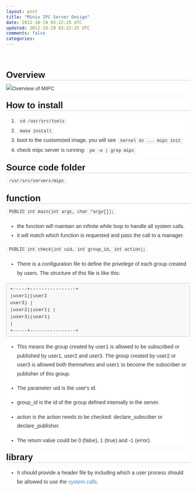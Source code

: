```yaml
---
layout: post
title: "Minix IPC Server Design"
date: 2012-10-19 03:22:25 UTC
updated: 2012-10-19 03:22:25 UTC
comments: false
categories: 
---
```


<br /><br /><h2 style="-webkit-font-smoothing: antialiased; background-color: white; border-bottom-color: rgb(204, 204, 204); border-bottom-style: solid; border-width: 0px 0px 1px; cursor: text; font-family: Helvetica, arial, freesans, clean, sans-serif; font-size: 24px; margin: 0px 0px 10px; padding: 0px; position: relative;">Overview</h2><div style="background-color: white; border: 0px; color: #333333; font-family: Helvetica, arial, freesans, clean, sans-serif; font-size: 14.44444465637207px; line-height: 24.44444465637207px; margin-bottom: 15px; padding: 0px;"><img alt="Overview of MIPC" src="https://a248.e.akamai.net/camo.github.com/1e85845d98890fd706817667f49d7c4135695e62/687474703a2f2f646c2e64726f70626f782e636f6d2f752f35393931323231392f6f766572766965772e706e67" style="border: 0px; margin: 0px; max-width: 100%; padding: 0px;" /></div><h2 style="-webkit-font-smoothing: antialiased; background-color: white; border-bottom-color: rgb(204, 204, 204); border-bottom-style: solid; border-width: 0px 0px 1px; cursor: text; font-family: Helvetica, arial, freesans, clean, sans-serif; font-size: 24px; margin: 20px 0px 10px; padding: 0px; position: relative;">How to install</h2><ol style="background-color: white; border: 0px; color: #333333; font-family: Helvetica, arial, freesans, clean, sans-serif; font-size: 14.44444465637207px; line-height: 24.44444465637207px; margin: 15px 0px; padding: 0px 0px 0px 30px;"><li style="border: 0px; margin: 0px; padding: 0px;"><code style="background-color: #f8f8f8; border-bottom-left-radius: 3px; border-bottom-right-radius: 3px; border-top-left-radius: 3px; border-top-right-radius: 3px; border: 1px solid rgb(234, 234, 234); font-family: Consolas, 'Liberation Mono', Courier, monospace; font-size: 12px; margin: 0px 2px; padding: 0px 5px; white-space: nowrap;">cd /usr/src/tools</code></li><li style="border: 0px; margin: 0px; padding: 0px;"><code style="background-color: #f8f8f8; border-bottom-left-radius: 3px; border-bottom-right-radius: 3px; border-top-left-radius: 3px; border-top-right-radius: 3px; border: 1px solid rgb(234, 234, 234); font-family: Consolas, 'Liberation Mono', Courier, monospace; font-size: 12px; margin: 0px 2px; padding: 0px 5px; white-space: nowrap;">make install</code></li><li style="border: 0px; margin: 0px; padding: 0px;">boot to the customized image, you will see&nbsp;<code style="background-color: #f8f8f8; border-bottom-left-radius: 3px; border-bottom-right-radius: 3px; border-top-left-radius: 3px; border-top-right-radius: 3px; border: 1px solid rgb(234, 234, 234); font-family: Consolas, 'Liberation Mono', Courier, monospace; font-size: 12px; margin: 0px 2px; padding: 0px 5px; white-space: nowrap;">kernel ds ... mipc init</code></li><li style="border: 0px; margin: 0px; padding: 0px;">check mipc server is running:&nbsp;<code style="background-color: #f8f8f8; border-bottom-left-radius: 3px; border-bottom-right-radius: 3px; border-top-left-radius: 3px; border-top-right-radius: 3px; border: 1px solid rgb(234, 234, 234); font-family: Consolas, 'Liberation Mono', Courier, monospace; font-size: 12px; margin: 0px 2px; padding: 0px 5px; white-space: nowrap;">pe -e | grep mipc</code></li></ol><h2 style="-webkit-font-smoothing: antialiased; background-color: white; border-bottom-color: rgb(204, 204, 204); border-bottom-style: solid; border-width: 0px 0px 1px; cursor: text; font-family: Helvetica, arial, freesans, clean, sans-serif; font-size: 24px; margin: 20px 0px 10px; padding: 0px; position: relative;">Source code folder</h2><div style="background-color: white; border: 0px; color: #333333; font-family: Helvetica, arial, freesans, clean, sans-serif; font-size: 14.44444465637207px; line-height: 24.44444465637207px; margin-bottom: 15px; padding: 0px;"><code style="background-color: #f8f8f8; border-bottom-left-radius: 3px; border-bottom-right-radius: 3px; border-top-left-radius: 3px; border-top-right-radius: 3px; border: 1px solid rgb(234, 234, 234); font-family: Consolas, 'Liberation Mono', Courier, monospace; font-size: 12px; margin: 0px 2px; padding: 0px 5px; white-space: nowrap;">/usr/src/servers/mipc</code></div><h2 style="-webkit-font-smoothing: antialiased; background-color: white; border-bottom-color: rgb(204, 204, 204); border-bottom-style: solid; border-width: 0px 0px 1px; cursor: text; font-family: Helvetica, arial, freesans, clean, sans-serif; font-size: 24px; margin: 20px 0px 10px; padding: 0px; position: relative;">function</h2><div style="background-color: white; border: 0px; color: #333333; font-family: Helvetica, arial, freesans, clean, sans-serif; font-size: 14.44444465637207px; line-height: 24.44444465637207px; margin-bottom: 15px; padding: 0px;"><code style="background-color: #f8f8f8; border-bottom-left-radius: 3px; border-bottom-right-radius: 3px; border-top-left-radius: 3px; border-top-right-radius: 3px; border: 1px solid rgb(234, 234, 234); font-family: Consolas, 'Liberation Mono', Courier, monospace; font-size: 12px; margin: 0px 2px; padding: 0px 5px; white-space: nowrap;">PUBLIC int main(int argc, char *argv[]);</code></div><ul style="background-color: white; border: 0px; color: #333333; font-family: Helvetica, arial, freesans, clean, sans-serif; font-size: 14.44444465637207px; line-height: 24.44444465637207px; margin: 15px 0px; padding: 0px 0px 0px 30px;"><li style="border: 0px; margin: 0px; padding: 0px;">the function will maintain an infinite while loop to handle all system calls.</li><li style="border: 0px; margin: 0px; padding: 0px;">it will match which function is requested and pass the call to a manager.</li></ul><div style="background-color: white; border: 0px; color: #333333; font-family: Helvetica, arial, freesans, clean, sans-serif; font-size: 14.44444465637207px; line-height: 24.44444465637207px; margin-bottom: 15px; margin-top: 15px; padding: 0px;"><code style="background-color: #f8f8f8; border-bottom-left-radius: 3px; border-bottom-right-radius: 3px; border-top-left-radius: 3px; border-top-right-radius: 3px; border: 1px solid rgb(234, 234, 234); font-family: Consolas, 'Liberation Mono', Courier, monospace; font-size: 12px; margin: 0px 2px; padding: 0px 5px; white-space: nowrap;">PUBLIC int check(int uid, int group_id, int action);</code></div><ul style="background-color: white; border: 0px; color: #333333; font-family: Helvetica, arial, freesans, clean, sans-serif; font-size: 14.44444465637207px; line-height: 24.44444465637207px; margin: 15px 0px; padding: 0px 0px 0px 30px;"><li style="border: 0px; margin: 0px; padding: 0px;">There is a configuration file to define the privelege of each group created by users. The structure of this file is like this:</li></ul><pre style="background-color: #f8f8f8; border-bottom-left-radius: 3px; border-bottom-right-radius: 3px; border-top-left-radius: 3px; border-top-right-radius: 3px; border: 1px solid rgb(204, 204, 204); color: #333333; font-family: Consolas, 'Liberation Mono', Courier, monospace; font-size: 13px; line-height: 19px; margin-bottom: 15px; margin-top: 15px; overflow: auto; padding: 6px 10px;">+-----+----------------+<br />|user1|(user2 user3)   |<br />|user2|(user1)         |<br />|user3|(user1)         |<br />+-----+----------------+<br /></pre><ul style="background-color: white; border: 0px; color: #333333; font-family: Helvetica, arial, freesans, clean, sans-serif; font-size: 14.44444465637207px; line-height: 24.44444465637207px; margin: 15px 0px; padding: 0px 0px 0px 30px;"><li style="border: 0px; margin: 0px; padding: 0px;"><div style="border: 0px; margin-bottom: 15px; padding: 0px;">This means the group created by user1 is allowed to be subscribed or published by user1, user2 and user3. The group created by user2 or user3 is allowed both themselves and user1 to become the subscriber or publisher of this group.</div></li><li style="border: 0px; margin: 0px; padding: 0px;"><div style="border: 0px; margin-bottom: 15px; padding: 0px;">The parameter uid is the user's id.</div></li><li style="border: 0px; margin: 0px; padding: 0px;"><div style="border: 0px; margin-bottom: 15px; padding: 0px;">group_id is the id of the group defined internally in the server.</div></li><li style="border: 0px; margin: 0px; padding: 0px;"><div style="border: 0px; margin-bottom: 15px; padding: 0px;">action is the action needs to be checked: declare_subsciber or declare_publisher.</div></li><li style="border: 0px; margin: 0px; padding: 0px;"><div style="border: 0px; margin-bottom: 15px; padding: 0px;">The return value could be 0 (false), 1 (true) and -1 (error).</div></li></ul><h2 style="-webkit-font-smoothing: antialiased; background-color: white; border-bottom-color: rgb(204, 204, 204); border-bottom-style: solid; border-width: 0px 0px 1px; cursor: text; font-family: Helvetica, arial, freesans, clean, sans-serif; font-size: 24px; margin: 20px 0px 10px; padding: 0px; position: relative;">library</h2><ul style="background-color: white; border: 0px; color: #333333; font-family: Helvetica, arial, freesans, clean, sans-serif; font-size: 14.44444465637207px; line-height: 24.44444465637207px; margin: 15px 0px; padding: 0px 0px 0px 30px;"><li style="border: 0px; margin: 0px; padding: 0px;">It should provide a header file by including which a user process should be allowed to use the&nbsp;<a href="https://github.com/bfeng/mipc/wiki/System-calls" style="border: 0px; color: #4183c4; margin: 0px; padding: 0px; text-decoration: none;">system calls</a>.</li></ul><br />
